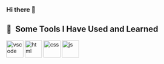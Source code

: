 ### Hi there 👋

<!--
**tAdithyan/tAdithyan** is a ✨ _special_ ✨ repository because its `README.md` (this file) appears on your GitHub profile.

Here are some ideas to get you started:

- 🔭 I’m currently working on ...
- 🌱 I’m currently learning ...
- 👯 I’m looking to collaborate on ...
- 🤔 I’m looking for help with ...
- 💬 Ask me about ...
- 📫 How to reach me: ...
- 😄 Pronouns: ...
- ⚡ Fun fact: ...
-->
<h2> 🚀 &nbsp;Some Tools I Have Used and Learned</h2>
<p align="left">
<img src="https://cdn.jsdelivr.net/gh/devicons/devicon/icons/vscode/vscode-original.svg" alt="vscode" width="45" height="45"/>

 <img src="https://cdn.jsdelivr.net/gh/devicons/devicon@latest/icons/html5/html5-plain-wordmark.svg" alt="html" width="45" height="45" />
 
 <img src="https://cdn.jsdelivr.net/gh/devicons/devicon@latest/icons/css3/css3-original-wordmark.svg" alt="css" width="45" height="45" />
 
 <img src="https://cdn.jsdelivr.net/gh/devicons/devicon@latest/icons/javascript/javascript-plain.svg" alt="js" width="45" height="45" />
          
                          
  


                    
</p>
